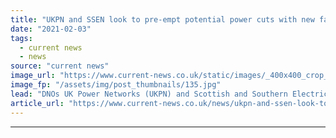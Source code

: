 ```yaml
---
title: "UKPN and SSEN look to pre-empt potential power cuts with new fault anticipation trial"
date: "2021-02-03"
tags: 
  - current news
  - news
source: "current news"
image_url: "https://www.current-news.co.uk/static/images/_400x400_crop_center-center/UK-Power-Networks’-senior-protection-engineer-John-Holmes-with-a-DFA-plus-device-commissioned-at-a-substation.-Credit-UKPN.jpg"
image_fp: "/assets/img/post_thumbnails/135.jpg"
lead: "DNOs UK Power Networks (UKPN) and Scottish and Southern Electricity Networks (SSEN) are trialing a 'futuristic' technology to prevent power cuts."
article_url: "https://www.current-news.co.uk/news/ukpn-and-ssen-look-to-pre-empt-potential-power-cuts-with-new-fault-anticipation-trial?utm_source=rss-feeds&utm_medium=rss&utm_campaign=rss"
---
```


---
